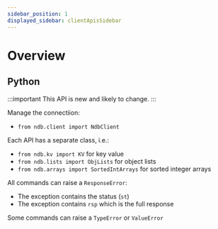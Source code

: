 ```yaml
---
sidebar_position: 1
displayed_sidebar: clientApisSidebar
---
```


# Overview


## Python
:::important
This API is new and likely to change. 
:::

Manage the connectiion:
 - `from ndb.client import NdbClient`

Each API has a separate class, i.e.:

- `from ndb.kv import KV` for key value
- `from ndb.lists import ObjLists` for object lists
- `from ndb.arrays import SortedIntArrays` for sorted integer arrays

All commands can raise a `ResponseError`:
  - The exception contains the status (`st`)
  - The exception contains `rsp` which is the full response

Some commands can raise a `TypeError` or `ValueError`
